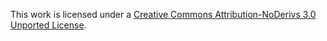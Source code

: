 This work is licensed under a [Creative Commons Attribution-NoDerivs 3.0 Unported License](http://creativecommons.org/licenses/by-nd/3.0/). 
